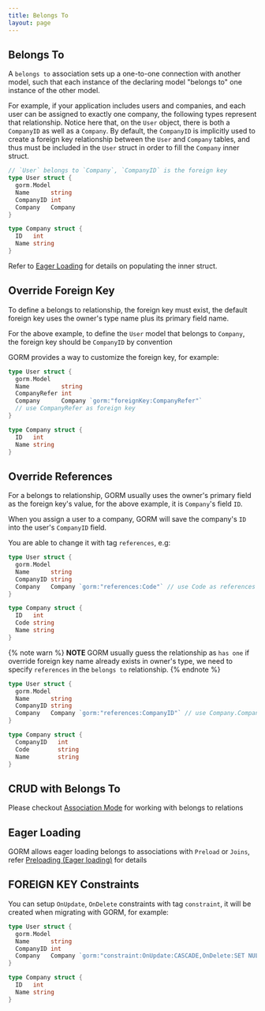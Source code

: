 ```yaml
---
title: Belongs To
layout: page
---
```


## Belongs To

A `belongs to` association sets up a one-to-one connection with another model, such that each instance of the declaring model "belongs to" one instance of the other model.

For example, if your application includes users and companies, and each user can be assigned to exactly one company, the following types represent that relationship. Notice here that, on the `User` object, there is both a `CompanyID` as well as a `Company`. By default, the `CompanyID` is implicitly used to create a foreign key relationship between the `User` and `Company` tables, and thus must be included in the `User` struct in order to fill the `Company` inner struct. 

```go
// `User` belongs to `Company`, `CompanyID` is the foreign key
type User struct {
  gorm.Model
  Name      string
  CompanyID int
  Company   Company
}

type Company struct {
  ID   int
  Name string
}
```

Refer to [Eager Loading](belongs_to.html#Eager-Loading) for details on populating the inner struct.

## Override Foreign Key

To define a belongs to relationship, the foreign key must exist, the default foreign key uses the owner's type name plus its primary field name.

For the above example, to define the `User` model that belongs to `Company`, the foreign key should be `CompanyID` by convention

GORM provides a way to customize the foreign key, for example:

```go
type User struct {
  gorm.Model
  Name         string
  CompanyRefer int
  Company      Company `gorm:"foreignKey:CompanyRefer"`
  // use CompanyRefer as foreign key
}

type Company struct {
  ID   int
  Name string
}
```

## Override References

For a belongs to relationship, GORM usually uses the owner's primary field as the foreign key's value, for the above example, it is `Company`'s field `ID`.

When you assign a user to a company, GORM will save the company's `ID` into the user's `CompanyID` field.

You are able to change it with tag `references`, e.g:

```go
type User struct {
  gorm.Model
  Name      string
  CompanyID string
  Company   Company `gorm:"references:Code"` // use Code as references
}

type Company struct {
  ID   int
  Code string
  Name string
}
```

{% note warn %}
**NOTE** GORM usually guess the relationship as `has one` if override foreign key name already exists in owner's type, we need to specify `references` in the `belongs to` relationship.
{% endnote %}

```go
type User struct {
  gorm.Model
  Name      string
  CompanyID string
  Company   Company `gorm:"references:CompanyID"` // use Company.CompanyID as references
}

type Company struct {
  CompanyID   int
  Code        string
  Name        string
}
```

## CRUD with Belongs To

Please checkout [Association Mode](associations.html#Association-Mode) for working with belongs to relations

## Eager Loading

GORM allows eager loading belongs to associations with `Preload` or `Joins`, refer [Preloading (Eager loading)](preload.html) for details

## FOREIGN KEY Constraints

You can setup `OnUpdate`, `OnDelete` constraints with tag `constraint`, it will be created when migrating with GORM, for example:

```go
type User struct {
  gorm.Model
  Name      string
  CompanyID int
  Company   Company `gorm:"constraint:OnUpdate:CASCADE,OnDelete:SET NULL;"`
}

type Company struct {
  ID   int
  Name string
}
```
